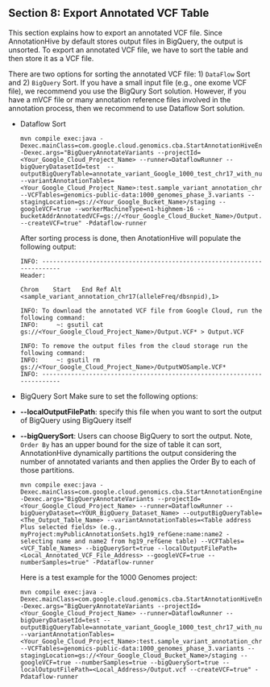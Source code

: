 ## Section 8: Export Annotated VCF Table
This section explains how to export an annotated VCF file. Since AnnotationHive by default stores output files in BigQuery, the output is unsorted. To export an annotated VCF file, we have to sort the table and then store it as a VCF file. 

There are two options for sorting the annotated VCF file: 1) `DataFlow` Sort and 2) `BigQuery` Sort. 
If you have a small input file (e.g., one exome VCF file), we recommend you use the BigQury Sort solution. However, if you have a mVCF file or many annotation reference files involved in the annotation process, then we recommend to use Dataflow Sort solution. 

* Dataflow Sort
   ```
   mvn compile exec:java -Dexec.mainClass=com.google.cloud.genomics.cba.StartAnnotationHiveEngine -Dexec.args="BigQueryAnnotateVariants --projectId=<Your_Google_Cloud_Project_Name> --runner=DataflowRunner --bigQueryDatasetId=test  --outputBigQueryTable=annotate_variant_Google_1000_test_chr17_with_num_samples_Export_WO_Sample --variantAnnotationTables=<Your_Google_Cloud_Project_Name>:test.sample_variant_annotation_chr17:alleleFreq:dbsnpid  --VCFTables=genomics-public-data:1000_genomes_phase_3.variants --stagingLocation=gs://<Your_Google_Bucket_Name>/staging --googleVCF=true --workerMachineType=n1-highmem-16 --bucketAddrAnnotatedVCF=gs://<Your_Google_Cloud_Bucket_Name>/Output.VCF --createVCF=true" -Pdataflow-runner
   ```
   After sorting process is done, then AnotationHive will populate the following output:
   ```
   INFO: ------------------------------------------------------------------------
   Header: 
   
   Chrom	Start	End	Ref	Alt	<sample_variant_annotation_chr17(alleleFreq/dbsnpid),1>
   
   INFO: To download the annotated VCF file from Google Cloud, run the following command:
   INFO: 	 ~: gsutil cat gs://<Your_Google_Cloud_Project_Name>/Output.VCF* > Output.VCF
   
   INFO: To remove the output files from the cloud storage run the following command:
   INFO: 	 ~: gsutil rm gs://<Your_Google_Cloud_Project_Name>/OutputWOSample.VCF* 
   INFO: ------------------------------------------------------------------------
   ```



* BigQuery Sort
   Make sure to set the following options:
* **--localOutputFilePath**: specify this file when you want to sort the output of BigQuery using BigQuery itself
* **--bigQuerySort**: Users can choose BigQuery to sort the output. Note, `Order By` has an upper bound for the size of table it can sort, AnnotationHive dynamically partitions the output considering the number of annotated variants and then applies the Order By to each of those partitions.

   ```
   mvn compile exec:java -Dexec.mainClass=com.google.cloud.genomics.cba.StartAnnotationEngine -Dexec.args="BigQueryAnnotateVariants --projectId=<Your_Google_Cloud_Project_Name> --runner=DataflowRunner --bigQueryDataset=<YOUR_BigQuery_Dataset_Name> --outputBigQueryTable=<The_Output_Table_Name> --variantAnnotationTables=<Table address Plus selected fields> (e.g., myProject:myPublicAnnotationSets.hg19_refGene:name:name2 - selecting name and name2 from hg19_refGene table) --VCFTables=<VCF_Table_Names> --bigQuerySort=true --localOutputFilePath=<Local_Annotated_VCF_File_Address> --googleVCF=true --numberSamples=true" -Pdataflow-runner
   ```
   Here is a test example for the 1000 Genomes project: 
   ```
   mvn compile exec:java -Dexec.mainClass=com.google.cloud.genomics.cba.StartAnnotationHiveEngine -Dexec.args="BigQueryAnnotateVariants --projectId=<Your_Google_Cloud_Project_Name> --runner=DataflowRunner --bigQueryDatasetId=test --outputBigQueryTable=annotate_variant_Google_1000_test_chr17_with_num_samples_Export --variantAnnotationTables=<Your_Google_Cloud_Project_Name>:test.sample_variant_annotation_chr17:alleleFreq:dbsnpid  --VCFTables=genomics-public-data:1000_genomes_phase_3.variants --stagingLocation=gs://<Your_Google_Cloud_Bucket_Name>/staging --googleVCF=true --numberSamples=true --bigQuerySort=true --localOutputFilePath=<Local_Address>/Output.vcf --createVCF=true" -Pdataflow-runner
   ```

